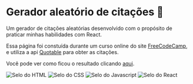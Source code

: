 # Gerador aleatório de citações 📖

Um gerador de citações aleatórias desenvolvido com o propósito de praticar minhas habilidades com React.

Essa página foi constuída durante um curso online do site [FreeCodeCamp](https://www.freecodecamp.org/), e utiliza a api [Quotable](https://github.com/lukePeavey/quotable) para obter as citações.

Você pode ver como ficou o resultado clicando [aqui](https://br-adriel.github.io/random-quote-machine/).

<div>
  <img src="https://img.shields.io/badge/HTML5-E34F26?style=for-the-badge&logo=html5&logoColor=white" alt="Selo do HTML" title="HTML">
  <img src="https://img.shields.io/badge/CSS3-1572B6?style=for-the-badge&logo=css3&logoColor=white" alt="Selo do CSS" title="CSS">
  <img src="https://img.shields.io/badge/JavaScript-323330?style=for-the-badge&logo=javascript&logoColor=F7DF1E" alt="Selo do Javascript" title="Javascript">
  <img src="https://img.shields.io/badge/React-20232A?style=for-the-badge&logo=react&logoColor=61DAFB" alt="Selo do React" title="React">
</div>
